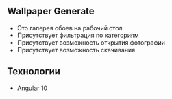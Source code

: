 
## Wallpaper Generate
- Это галерея обоев на рабочий стол
- Присутствует фильтрация по категориям 
- Присутствует возможность открытия фотографии
- Присутствует возможность скачивания

## Технологии
- Angular 10

